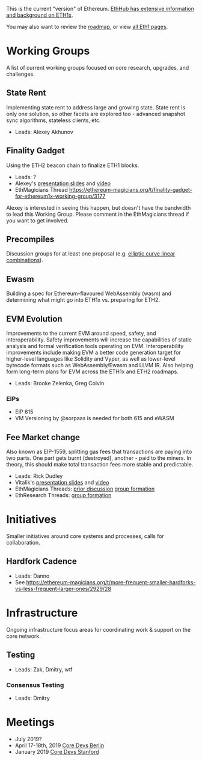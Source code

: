 <!-- TITLE: Ethereum 1x -->

This is the current "version" of Ethereum. [EthHub has extensive information and background on ETH1x](https://docs.ethhub.io/ethereum-roadmap/ethereum-1.x/).

You may also want to review the [roadmap](/roadmap), or view [all Eth1 pages](/eth1/all).
# Working Groups
A list of current working groups focused on core research, upgrades, and challenges.

## State Rent
Implementing state rent to address large and growing state. State rent is only one solution, so other facets are explored too - advanced snapshot sync algorithms, stateless clients, etc.

* Leads: Alexey Akhunov

## Finality Gadget
Using the ETH2 beacon chain to finalize ETH1 blocks.

* Leads: ?
* Alexey's [presentation slides](https://drive.google.com/open?id=16KLZKAutK79NxMh8L7B6hpNKuoOaAPZT) and [video](https://youtu.be/HaT-BIzWSew?t=24502)
* EthMagicians Thread https://ethereum-magicians.org/t/finality-gadget-for-ethereum1x-working-group/3177

Alexey is interested in seeing this happen, but doesn't have the bandwidth to lead this Working Group. Please comment in the EthMagicians thread if you want to get involved.

## Precompiles
Discussion groups for at least one proposal (e.g. [elliptic curve linear combinations](https://ethereum-magicians.org/t/precompile-for-general-elliptic-curve-linear-combinations/2581)).

## Ewasm
Building a spec for Ethereum-flavoured WebAssembly (wasm) and determining what might go into ETH1x vs. preparing for ETH2.

## EVM Evolution

Improvements to the current EVM around speed, safety, and interoperability. Safety improvements will increase the capabilities of static analysis and formal verification tools operating on EVM. Interoperability improvements include making EVM a better code generation target for higher-level languages like Solidity and Vyper, as well as lower-level bytecode formats such as WebAssembly/Ewasm and LLVM IR. Also helping form long-term plans for EVM across the ETH1x and ETH2 roadmaps.

* Leads: Brooke Zelenka, Greg Colvin

### EIPs

* EIP 615
* VM Versioning by @sorpaas is needed for both 615 and eWASM

## Fee Market change
Also known as EIP-1559, splitting gas fees that transactions are paying into two parts. One part gets burnt (destroyed), another - paid to the miners. In theory, this should make total transaction fees more stable and predictable.
* Leads: Rick Dudley
* Vitalik's [presentation slides](https://drive.google.com/open?id=12bCGHxv9uldSvh-dcDS5qc53XqZDOOHD) and [video](https://www.youtube.com/watch?v=HaT-BIzWSew&t=4706s)
* EthMagicians Threads: [prior discussion](https://ethereum-magicians.org/t/eip-1559-fee-market-change-for-eth-1-0-chain/2783) [group formation](https://ethereum-magicians.org/t/fee-market-change-working-group-formation-and-my-proposed-amendment/3195)
* EthResearch Threads: [group formation](https://ethresear.ch/t/fee-market-change-working-group-formation-and-my-proposed-amendment/5365)

# Initiatives
Smaller initiatives around core systems and processes, calls for collaboration.

## Hardfork Cadence

* Leads: Danno
* See https://ethereum-magicians.org/t/more-frequent-smaller-hardforks-vs-less-frequent-larger-ones/2929/28

# Infrastructure
Ongoing infrastructure focus areas for coordinating work & support on the core network.

## Testing
* Leads: Zak, Dmitry, wtf

### Consensus Testing

* Leads: Dmitry

# Meetings
* July 2019?
* April 17-18th, 2019 [Core Devs Berlin](/eth1/coredevsberlin)
* January 2019 [Core Devs Stanford](/eth1/coredevsstanford)
